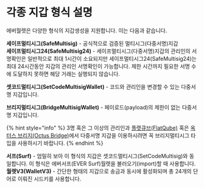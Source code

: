 # 각종 지갑 형식 설명

에버월렛은 다양한 형식의 지갑생성을 지원합니다. 이는 다음과 같습니다.

**세이프멀티시그(SafeMultisig)** - 공식적으로 검증된 멀티시그(다중서명)지갑\
**세이프멀티시그24(SafeMultisig24)** - 세이프멀티시그(다중서명)지갑의 관리인의 서명확인은 일반적으로 최대 1시간이 소요되지만 세이프멀티시그24(SafeMultisig24)는 최대 24시간동안 지갑의 관리인 서명확인이 가능합니다. 제한 시간까지 필요한 서명 수에 도달하지 못하면 해당 거래는 실행되지 않습니다.

**셋코드멀티시그(SetCodeMultisigWallet)** - 코드와 관리인을 변경할 수 있는 다중서명 지갑입니다.

**브리지멀티시그(BridgeMultisigWallet)** - 페이로드(payload)의 제한이 없는 다중서명 지갑입니다.

{% hint style="info" %}
3명 혹은 그 이상의 관리인과 [플랫큐브(FlatQube)](broken-reference/) 혹은 [옥터스 브리지(Octus Bridge)](https://docs.octusbridge.io/)에서 다중서명 지갑을 이용하시려면 꼭 브리지멀티시그 타입을 사용하시기 바랍니다.
{% endhint %}

**서프(Surf)** - 엄밀히 보아 이 형식의 지갑은 셋코드멀티시그(SetCodeMultisig)와 동일합니다. 이 형식은 에버서프(EVER Surf)월렛을 불러오기(import)할 때 사용합니다. \
**월렛V3(WalletV3)** - 간단한 형태의 지갑으로 송금과 동시에 활성화되며 총 24개의 단어로 이뤄진 시드키를 사용합니다.
